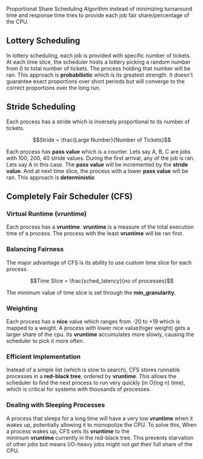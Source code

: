 Proportional Share Scheduling Algorithm instead of minimizing turnaround time and response time tries to provide each job fair share/percentage of the CPU.

## Lottery Scheduling
In lottery scheduling, each job is provided with specific number of tickets. At each time slice, the scheduler hosts a lottery picking a random number from 0 to total number of tickets. The process holding that number will be ran. This approach is **probabilistic** which is its greatest strength. It doesn't guarantee exact proportions over short periods but will converge to the correct proportions over the long run.

## Stride Scheduling
Each process has a stride which is inversely proportional to its number of tickets. 

$$Stride = \frac{Large Number}{Number of Tickets}$$

Each process has **pass value** which is a counter. Lets say A, B, C are jobs with 100, 200, 40 stride values. During the first arrival, any of the job is ran. Lets say A in this case. The **pass value** will be incremented by the **stride value**. And at next time slice, the process with a lower **pass value** will be ran. This approach is **deterministic**

## Completely Fair Scheduler (CFS)

### Virtual Runtime (vruntime)
Each process has a **vruntime**. **vruntime** is a measure of the total execution time of a process. The process with the least **vruntime** will be ran first.

### Balancing Fairness
The major advantage of CFS is its ability to use custom time slice for each process. 

$$Time Slice = \frac{sched_latency}{no of processes}$$

 The minimum value of time slice is set through the **min_granularity**.

### Weighting
Each process has a **nice** value which ranges from -20 to +19 which is mapped to a weight. A process with lower nice value(higer weight) gets a larger share of the cpu. Its **vruntime** accumulates more slowly, causing the scheduler to pick it more often.

### Efficient Implementation
Instead of a simple list (which is slow to search), CFS stores runnable processes in a **red-black tree**, ordered by **vruntime**. This allows the scheduler to find the next process to run very quickly (in O(log n) time), which is critical for systems with thousands of processes.

### Dealing with Sleeping Processes
A process that sleeps for a long time will have a very low **vruntime** when it wakes up, potentially allowing it to monopolize the CPU. To solve this, When a process wakes up, CFS sets its **vruntime** to the minimum **vruntime** currently in the red-black tree. This prevents starvation of other jobs but means I/O-heavy jobs might not get their full share of the CPU.